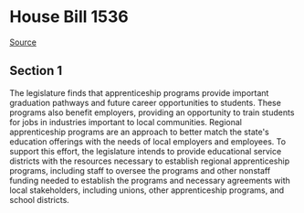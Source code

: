 # House Bill 1536

[Source](http://lawfilesext.leg.wa.gov/biennium/2021-22/Xml/Bills/House%20Bills/1536.xml)
## Section 1
The legislature finds that apprenticeship programs provide important graduation pathways and future career opportunities to students. These programs also benefit employers, providing an opportunity to train students for jobs in industries important to local communities.
Regional apprenticeship programs are an approach to better match the state's education offerings with the needs of local employers and employees. To support this effort, the legislature intends to provide educational service districts with the resources necessary to establish regional apprenticeship programs, including staff to oversee the programs and other nonstaff funding needed to establish the programs and necessary agreements with local stakeholders, including unions, other apprenticeship programs, and school districts.
